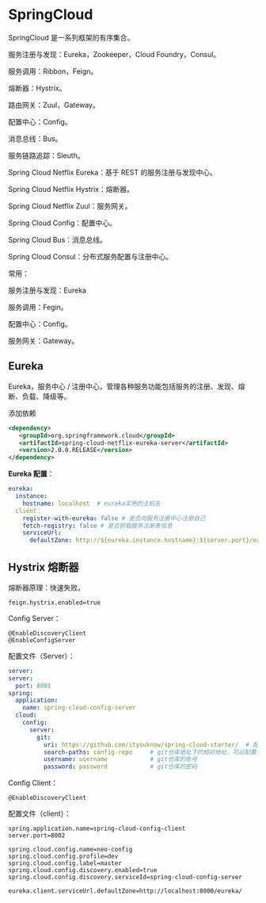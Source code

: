 # SpringCloud

SpringCloud 是一系列框架的有序集合。

服务注册与发现：Eureka，Zookeeper，Cloud Foundry，Consul。

服务调用：Ribbon，Feign。

熔断器：Hystrix。

路由网关：Zuul，Gateway。

配置中心：Config。

消息总线：Bus。

服务链路追踪：Sleuth。

Spring Cloud Netflix Eureka：基于 REST 的服务注册与发现中心。

Spring Cloud Netflix Hystrix：熔断器。

Spring Cloud Netflix Zuul：服务网关。

Spring Cloud Config：配置中心。

Spring Cloud Bus：消息总线。

Spring Cloud Consul：分布式服务配置与注册中心。

常用：

服务注册与发现：Eureka

服务调用：Fegin。

配置中心：Config。

服务网关：Gateway。



## Eureka

Eureka，服务中心 / 注册中心，管理各种服务功能包括服务的注册、发现、熔断、负载、降级等。

添加依赖

```xml
<dependency>
   <groupId>org.springframework.cloud</groupId>
   <artifactId>spring-cloud-netflix-eureka-server</artifactId>
   <version>2.0.0.RELEASE</version>
</dependency>
```

**Eureka 配置**：

```yaml
eureka:
  instance:
    hostname: localhost  # eureka实例的主机名
  client：
    register-with-eureka: false # 是否向服务注册中心注册自己
    fetch-registry: false # 是否抓取服务注册表信息
    serviceUrl:
      defaultZone: http://${eureka.instance.hostname}:${server.port}/eureka/
```



## Hystrix 熔断器

熔断器原理：快速失败。

```
feign.hystrix.enabled=true
```

Config Server：

```
@EnableDiscoveryClient
@EnableConfigServer
```

配置文件（Server）：

```yaml
server:
server:
  port: 8001
spring:
  application:
    name: spring-cloud-config-server
  cloud:
    config:
      server:
        git:
          uri: https://github.com/ityouknow/spring-cloud-starter/  # 配置git仓库的地址
          search-paths: config-repo     # git仓库地址下的相对地址，可以配置多个，用,分割。
          username: username            # git仓库的账号
          password: password            # git仓库的密码
```

Config Client：

```
@EnableDiscoveryClient
```

配置文件（client）：

```properties
spring.application.name=spring-cloud-config-client
server.port=8002

spring.cloud.config.name=neo-config
spring.cloud.config.profile=dev
spring.cloud.config.label=master
spring.cloud.config.discovery.enabled=true
spring.cloud.config.discovery.serviceId=spring-cloud-config-server

eureka.client.serviceUrl.defaultZone=http://localhost:8000/eureka/
```